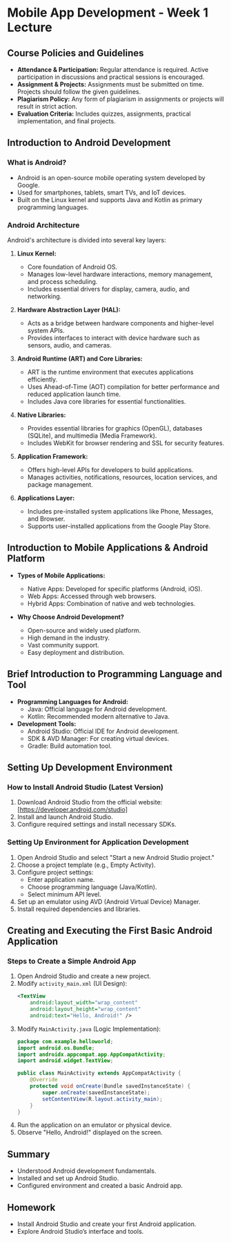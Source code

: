 # Mobile App Development - Week 1 Lecture

## Course Policies and Guidelines
- **Attendance & Participation:** Regular attendance is required. Active participation in discussions and practical sessions is encouraged.
- **Assignment & Projects:** Assignments must be submitted on time. Projects should follow the given guidelines.
- **Plagiarism Policy:** Any form of plagiarism in assignments or projects will result in strict action.
- **Evaluation Criteria:** Includes quizzes, assignments, practical implementation, and final projects.

## Introduction to Android Development
### What is Android?
- Android is an open-source mobile operating system developed by Google.
- Used for smartphones, tablets, smart TVs, and IoT devices.
- Built on the Linux kernel and supports Java and Kotlin as primary programming languages.

### Android Architecture
Android's architecture is divided into several key layers:
1. **Linux Kernel:**
   - Core foundation of Android OS.
   - Manages low-level hardware interactions, memory management, and process scheduling.
   - Includes essential drivers for display, camera, audio, and networking.

2. **Hardware Abstraction Layer (HAL):**
   - Acts as a bridge between hardware components and higher-level system APIs.
   - Provides interfaces to interact with device hardware such as sensors, audio, and cameras.

3. **Android Runtime (ART) and Core Libraries:**
   - ART is the runtime environment that executes applications efficiently.
   - Uses Ahead-of-Time (AOT) compilation for better performance and reduced application launch time.
   - Includes Java core libraries for essential functionalities.

4. **Native Libraries:**
   - Provides essential libraries for graphics (OpenGL), databases (SQLite), and multimedia (Media Framework).
   - Includes WebKit for browser rendering and SSL for security features.

5. **Application Framework:**
   - Offers high-level APIs for developers to build applications.
   - Manages activities, notifications, resources, location services, and package management.

6. **Applications Layer:**
   - Includes pre-installed system applications like Phone, Messages, and Browser.
   - Supports user-installed applications from the Google Play Store.

## Introduction to Mobile Applications & Android Platform
- **Types of Mobile Applications:**
  - Native Apps: Developed for specific platforms (Android, iOS).
  - Web Apps: Accessed through web browsers.
  - Hybrid Apps: Combination of native and web technologies.

- **Why Choose Android Development?**
  - Open-source and widely used platform.
  - High demand in the industry.
  - Vast community support.
  - Easy deployment and distribution.

## Brief Introduction to Programming Language and Tool
- **Programming Languages for Android:**
  - Java: Official language for Android development.
  - Kotlin: Recommended modern alternative to Java.
- **Development Tools:**
  - Android Studio: Official IDE for Android development.
  - SDK & AVD Manager: For creating virtual devices.
  - Gradle: Build automation tool.

## Setting Up Development Environment
### **How to Install Android Studio (Latest Version)**
1. Download Android Studio from the official website: [https://developer.android.com/studio]
2. Install and launch Android Studio.
3. Configure required settings and install necessary SDKs.

### **Setting Up Environment for Application Development**
1. Open Android Studio and select "Start a new Android Studio project."
2. Choose a project template (e.g., Empty Activity).
3. Configure project settings:
   - Enter application name.
   - Choose programming language (Java/Kotlin).
   - Select minimum API level.
4. Set up an emulator using AVD (Android Virtual Device) Manager.
5. Install required dependencies and libraries.

## Creating and Executing the First Basic Android Application
### **Steps to Create a Simple Android App**
1. Open Android Studio and create a new project.
2. Modify `activity_main.xml` (UI Design):
   ```xml
   <TextView
       android:layout_width="wrap_content"
       android:layout_height="wrap_content"
       android:text="Hello, Android!" />
   ```
3. Modify `MainActivity.java` (Logic Implementation):
   ```java
   package com.example.helloworld;
   import android.os.Bundle;
   import androidx.appcompat.app.AppCompatActivity;
   import android.widget.TextView;

   public class MainActivity extends AppCompatActivity {
       @Override
       protected void onCreate(Bundle savedInstanceState) {
           super.onCreate(savedInstanceState);
           setContentView(R.layout.activity_main);
       }
   }
   ```
4. Run the application on an emulator or physical device.
5. Observe "Hello, Android!" displayed on the screen.

## Summary
- Understood Android development fundamentals.
- Installed and set up Android Studio.
- Configured environment and created a basic Android app.

## Homework
- Install Android Studio and create your first Android application.
- Explore Android Studio’s interface and tools.
